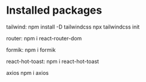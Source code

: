 # Installed packages

tailwind:
npm install -D tailwindcss
npx tailwindcss init

router:
npm i react-router-dom

formik:
npm i formik

react-hot-toast:
npm i react-hot-toast

axios
npm i axios